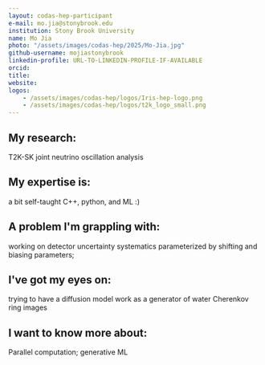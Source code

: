```yaml
---
layout: codas-hep-participant
e-mail: mo.jia@stonybrook.edu
institution: Stony Brook University
name: Mo Jia
photo: "/assets/images/codas-hep/2025/Mo-Jia.jpg"
github-username: mojiastonybrook
linkedin-profile: URL-TO-LINKEDIN-PROFILE-IF-AVAILABLE
orcid:
title:
website:
logos:
    - /assets/images/codas-hep/logos/Iris-hep-logo.png
    - /assets/images/codas-hep/logos/t2k_logo_small.png
---
```


## My research:
T2K-SK joint neutrino oscillation analysis

## My expertise is:
a bit self-taught C++, python, and ML :)

## A problem I'm grappling with:
working on detector uncertainty systematics parameterized by shifting and biasing parameters;

## I've got my eyes on:
trying to have a diffusion model work as a generator of water Cherenkov ring images

## I want to know more about:
Parallel computation; generative ML

